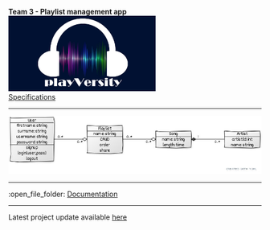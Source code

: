<b>Team 3 - Playlist management app</b><br>
<img src="https://raw.githubusercontent.com/gdincu/PlayVersity/master/playversity_0.png" height=150 alt="logo"/>
<br>
<u>Specifications</u>
<hr>
<img src="https://raw.githubusercontent.com/gdincu/PlayVersity/master/UML.jpg" alt="logo"/>
<hr>
:open_file_folder:
<a href="https://docs.google.com/spreadsheets/d/1VoY-ixu3C8k4NtN4fINdcPukMO2cb_bo1cVkpJVwev8/edit#gid=1594870474">
  Documentation </a>
 <br>
 <hr>
 Latest project update available <a href="https://github.com/gdincu/PlayVersity/tree/develop">here</a>
